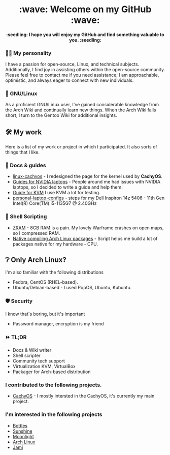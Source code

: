 <div align="center">
  <h1>:wave: Welcome on my GitHub :wave:</h1>
  <h4>:seedling: I hope you will enjoy my GitHub and find something valuable to you. :seedling:</h4>
</div>

### :man_health_worker: My personality
I have a passion for open-source, Linux, and technical subjects. Additionally, I find joy in assisting others within the open-source community. Please feel free to contact me if you need assistance; I am approachable, optimistic, and always eager to connect with new individuals.

### :penguin: GNU/Linux
As a proficient GNU/Linux user, I've gained considerable knowledge from the Arch Wiki and continually learn new things. When the Arch Wiki falls short, I turn to the Gentoo Wiki for additional insights. <br>


## :hammer_and_wrench: My work
Here is a list of my work or project in which I participated. It also sorts of things that I like.

### :scroll: Docs & guides
- [linux-cachyos](https://github.com/CachyOS/linux-cachyos/blob/master/README.md) - I redesigned the page for the kernel used by **CachyOS**.
- [Guides for NVIDIA laptops](https://wiki.cachyos.org/en/notebooks) - People around me had issues with NVIDIA laptops, so I decided to write a guide and help them.
- [Guide for KVM](https://github.com/SoongVilda/archlinux-virtualization-KVM) I use KVM a lot for testing.
- [personal-laptop-configs](https://github.com/SoongVilda/personal-laptop-configs) - steps for my Dell Inspiron 14z 5406 - 11th Gen Intel(R) Core(TM) i5-1135G7 @ 2.40GHz

### :mechanical_arm: Shell Scripting
- [ZRAM](https://github.com/SoongVilda/zram-config) - 8GB RAM is a pain. My lovely Warframe crashes on open maps, so I compressed RAM.
- [Native compiling Arch Linux packages](https://github.com/SoongVilda/archilinux_native_compiling) - Script helps me build a lot of packages native for my hardware - CPU.

## :grey_question: Only Arch Linux?
I'm also familiar with the following distributions
- Fedora, CentOS (RHEL-based).
- Ubuntu/Debian-based - I used PopOS, Ubuntu, Kubuntu.

### :shield: Security
I know that's boring, but it's important
- Password manager, encryption is my friend

### :fast_forward: TL;DR
- Docs & Wiki writer
- Shell scripter
- Community tech support
- Virtualization KVM, VirtualBox
- Packager for Arch-based distribution


### I contributed to the following projects.
- [CachyOS](https://github.com/CachyOS) - I mostly intersted in the CachyOS, it's currently my main project.

### I'm interested in the following projects
- [Bottles](https://github.com/bottlesdevs/Bottles)
- [Sunshine](https://github.com/LizardByte/Sunshine)
- [Moonlight](https://github.com/moonlight-stream)
- [Arch Linux](https://archlinux.org/)
- [Jami](https://jami.net/)
